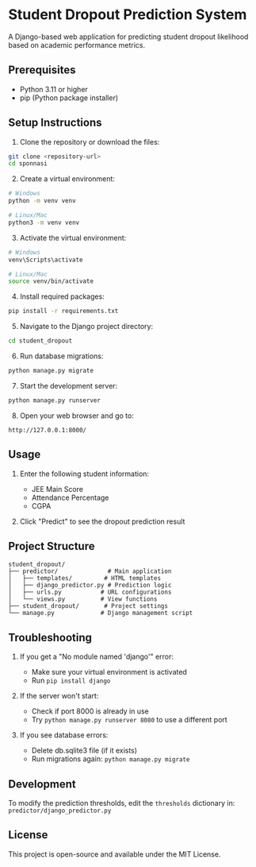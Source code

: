 # Student Dropout Prediction System

A Django-based web application for predicting student dropout likelihood based on academic performance metrics.

## Prerequisites

- Python 3.11 or higher
- pip (Python package installer)

## Setup Instructions

1. Clone the repository or download the files:
```bash
git clone <repository-url>
cd sponnasi
```

2. Create a virtual environment:
```bash
# Windows
python -m venv venv

# Linux/Mac
python3 -m venv venv
```

3. Activate the virtual environment:
```bash
# Windows
venv\Scripts\activate

# Linux/Mac
source venv/bin/activate
```

4. Install required packages:
```bash
pip install -r requirements.txt
```

5. Navigate to the Django project directory:
```bash
cd student_dropout
```

6. Run database migrations:
```bash
python manage.py migrate
```

7. Start the development server:
```bash
python manage.py runserver
```

8. Open your web browser and go to:
```
http://127.0.0.1:8000/
```

## Usage

1. Enter the following student information:
   - JEE Main Score
   - Attendance Percentage
   - CGPA

2. Click "Predict" to see the dropout prediction result

## Project Structure

```
student_dropout/
├── predictor/              # Main application
│   ├── templates/         # HTML templates
│   ├── django_predictor.py # Prediction logic
│   ├── urls.py           # URL configurations
│   └── views.py          # View functions
├── student_dropout/       # Project settings
└── manage.py             # Django management script
```

## Troubleshooting

1. If you get a "No module named 'django'" error:
   - Make sure your virtual environment is activated
   - Run `pip install django`

2. If the server won't start:
   - Check if port 8000 is already in use
   - Try `python manage.py runserver 8080` to use a different port

3. If you see database errors:
   - Delete db.sqlite3 file (if it exists)
   - Run migrations again: `python manage.py migrate`

## Development

To modify the prediction thresholds, edit the `thresholds` dictionary in:
`predictor/django_predictor.py`

## License

This project is open-source and available under the MIT License.
